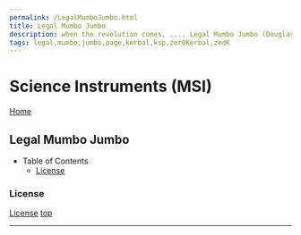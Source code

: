 ```yaml
---
permalink: /LegalMumboJumbo.html
title: Legal Mumbo Jumbo
description: when the revolution comes, .... Legal Mumbo Jumbo (Douglas Adams)
tags: legal,mumbo,jumbo,page,kerbal,ksp,zer0Kerbal,zedK
---
```

<!--
LegalMumboJumbo.md v1.0.5.1
Science Instruments (MSI)
created: 01 Feb 2022
updated: 15 May 2022
-->

<script src="https://kit.fontawesome.com/0ea5493613.js" crossorigin="anonymous"></script>
<i class="fa-solid fa-file-contract fa-beat-fade fa-3x" style="--fa-beat-fade-opacity: 0.1; --fa-beat-fade-scale: 1.25;color: #6495ED" ></i>

# Science Instruments (MSI)

[Home](./index.md)

## Legal Mumbo Jumbo

* Table of Contents
  * [License](#license)
  <!-- * [Forum Post #1](#forum-i)
  * [Forum Post #2](#forum-ii) -->

### License

[License](./LegalMumboJumbo/License.md)
[top](#legal-mumbo-jumbo)
<!-- 
### Forum I

![Forum](./LegalMumboJumbo/FORUM-01.png)
[top](#legal-mumbo-jumbo)

### Forum II

![Forum](./LegalMumboJumbo/FORUM-02.png)
[top](#legal-mumbo-jumbo) -->

---

<!-- this file CC BY-ND 4.0 by zer0Kerbal -->